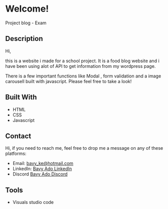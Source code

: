 # Welcome!

Project blog - Exam


## Description

Hi, 

this is a website i made for a school project.
It is a food blog website and i have been using alot of API to get information from my wordpress page.

There is a few important functions like Modal , form validation and a image carousell built with javascript. 
Please feel free to take a look! 


## Built With

- HTML
- CSS
- Javascript

## Contact

Hi, if you need to reach me, feel free to drop me a message on any of these platforms:

- Email: bavy_ke@hotmail.com
- LinkedIn: [Bavy Ado LinkedIn](https://linkedin.com/in/bavy-ado-877912114)
- Discord [Bavy Ado Discord](https://discord.com/users/<820696686832779284>)


## Tools

- Visuals studio code
